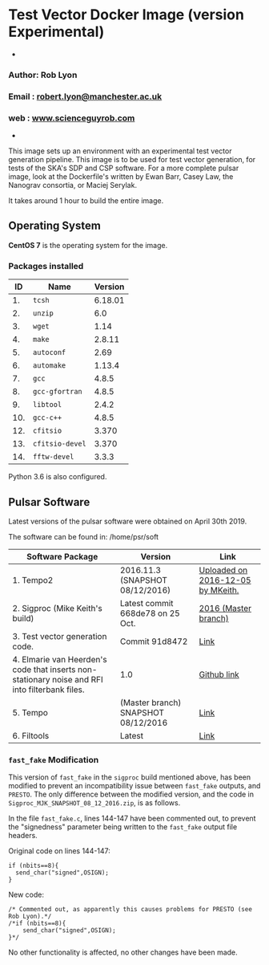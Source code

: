 # Test Vector Docker Image (version Experimental)                        
-
### Author: Rob Lyon
### Email : robert.lyon@manchester.ac.uk
### web   : www.scienceguyrob.com
-

This image sets up an environment with an experimental test vector generation pipeline. This
image is to be used for test vector generation, for tests of the SKA's SDP and CSP software. For a more complete pulsar image, look at the Dockerfile's written by Ewan Barr, Casey Law, the Nanograv consortia, or Maciej Serylak.

It takes around 1 hour to build the entire image.

## Operating System

**CentOS 7** is the operating system for the image.

### Packages installed

| ID | Name            | Version |
|----|-----------------|---------|
| 1. | `tcsh`          | 6.18.01 |
| 2. | `unzip`         | 6.0     |
| 3. | `wget`          | 1.14    |
| 4. | `make`          | 2.8.11  |
| 5. | `autoconf`      | 2.69    |
| 6. | `automake`      | 1.13.4  |
| 7. | `gcc`           | 4.8.5   |
| 8. | `gcc-gfortran`  | 4.8.5   |
| 9. | `libtool`       | 2.4.2   |
| 10.| `gcc-c++`       | 4.8.5   |
| 12.| `cfitsio`       | 3.370   | 
| 13.| `cfitsio-devel` | 3.370   | 
| 14.| `fftw-devel`    | 3.3.3   |

Python 3.6 is also configured.

## Pulsar Software

Latest versions of the pulsar software were obtained on April 30th 2019.

The software can be found in: /home/psr/soft

|Software Package               |Version                            |Link |
|-------------------------------|-----------------------------------|-----|
|1. Tempo2                      |2016.11.3 (SNAPSHOT 08/12/2016)    | [Uploaded on 2016-12-05 by MKeith.](https://bitbucket.org/psrsoft/tempo2/downloads/tempo2-2016.11.3.tar.gz)|
|2. Sigproc (Mike Keith's build)| Latest commit 668de78  on 25 Oct.  | [2016 (Master branch)](https://github.com/SixByNine/sigproc)|
|3. Test vector generation code.| Commit 91d8472                    | [Link](https://github.com/scienceguyrob/Docker/blob/master/Resources/Deploy/pulsar_injection_pipeline.zip)|
| 4. Elmarie van Heerden's code that inserts non-stationary noise and RFI into filterbank files.| 1.0|[Github link](https://github.com/EllieVanH/FilterbankFileGeneration)|
|5. Tempo                       |(Master branch) SNAPSHOT 08/12/2016      | [Link](https://sourceforge.net/p/tempo/tempo/ci/master/tree/)|
|6. Filtools                    |Latest      | [Link](https://bitbucket.org/mkeith/filtools/src/master/)|



### `fast_fake` Modification
This version of `fast_fake` in the `sigproc` build mentioned above, has been modified to prevent an incompatibility issue between `fast_fake` outputs, and `PRESTO`. The only difference between the modified version, and the code in `Sigproc_MJK_SNAPSHOT_08_12_2016.zip`, is as follows.

In the file `fast_fake.c`, lines 144-147 have been commented out, to prevent the "signedness" parameter being written to the `fast_fake` output file headers. 

Original code on lines 144-147:

```
if (nbits==8){
  send_char("signed",OSIGN);
}
```

New code:

```
/* Commented out, as apparently this causes problems for PRESTO (see Rob Lyon).*/
/*if (nbits==8){
	send_char("signed",OSIGN);
}*/
```

No other functionality is affected, no other changes have been made.


